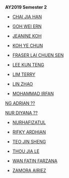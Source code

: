 **AY2019 Semester 2**

* [CHAI JIA HAN](https://jiahan98.github.io/dfeb/)

* [GOH WEI ERN](https://weiern12.github.io/bruh/bruh.html)

* [JEANINE KOH](https://kjeanineeee.github.io/jeanine-web/)

* [KOH YE CHUN](https://kohyechun.github.io/YE-CHUN/yechun.html)

* [FRASER LAI CHUEN SEN](https://fraser-lai.github.io/dfab-web/Fraser.html)

* [LEE KUN TENG](https://chewykaya.github.io/K-Webz/)

* [LIM TERRY](https://terry3609.github.io/Dfab-Web/Index.html)

* [LIN ZHAO](https://boredsial.github.io/lin-web/)

* [MOHAMMAD IRFAN](https://irfanhaffit.github.io/Dfabweb/index.html)

[NG ADRIAN ??]()

[NUR DIYANA ??]()

* [NURHAFIZATUL](https://hafizamirah.github.io/Dfabweb/index.html)

* [RIFKY ARDHIAN](https://rifkyyudistira.github.io/DFabWeb/)

* [TEO JIN SHENG](https://jinssheng.github.io/dfab-web/)

* [THOU JIA LE](https://thoujiale.github.io/DigitalFab-Web/intext.html)

* [WAN FATIN FARZANA](https://1fatin.github.io/Fatin-Town/fatin.html)

* [ZAMORA AIRIEZ](https://airiez28.github.io/AiriezDFab/)
